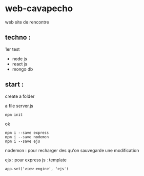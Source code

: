 # web-cavapecho
web site de rencontre

## techno :
1er test
- node js
- react js
- mongo db

## start :
create a folder

a file server.js
```
npm init
```
ok
```
npm i --save express
npm i --save nodemon
npm i --save ejs
```
nodemon : pour recharger des qu'on sauvegarde une modification

ejs : pour express js :  template
```
app.set('view engine', 'ejs')
```
